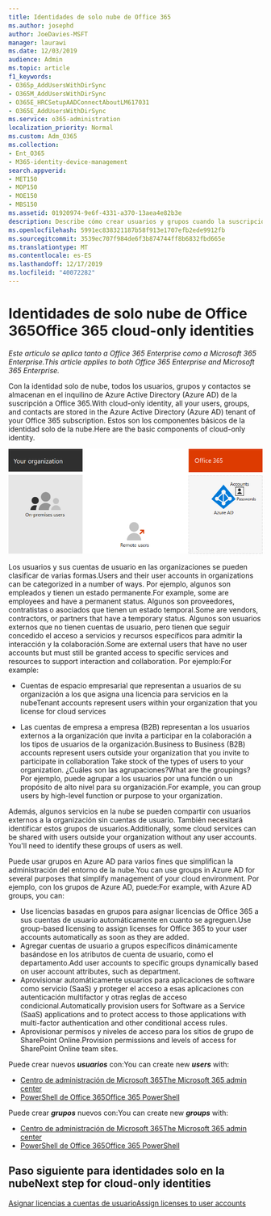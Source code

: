 ```yaml
---
title: Identidades de solo nube de Office 365
ms.author: josephd
author: JoeDavies-MSFT
manager: laurawi
ms.date: 12/03/2019
audience: Admin
ms.topic: article
f1_keywords:
- O365p_AddUsersWithDirSync
- O365M_AddUsersWithDirSync
- O365E_HRCSetupAADConnectAboutLM617031
- O365E_AddUsersWithDirSync
ms.service: o365-administration
localization_priority: Normal
ms.custom: Adm_O365
ms.collection:
- Ent_O365
- M365-identity-device-management
search.appverid:
- MET150
- MOP150
- MOE150
- MBS150
ms.assetid: 01920974-9e6f-4331-a370-13aea4e82b3e
description: Describe cómo crear usuarios y grupos cuando la suscripción de Office 365 usa identidades de solo nube.
ms.openlocfilehash: 5991ec838321187b58f913e1707efb2ede9912fb
ms.sourcegitcommit: 3539ec707f984de6f3b874744ff8b6832fbd665e
ms.translationtype: MT
ms.contentlocale: es-ES
ms.lasthandoff: 12/17/2019
ms.locfileid: "40072282"
---
```

# <a name="office-365-cloud-only-identities"></a><span data-ttu-id="df63b-103">Identidades de solo nube de Office 365</span><span class="sxs-lookup"><span data-stu-id="df63b-103">Office 365 cloud-only identities</span></span>

<span data-ttu-id="df63b-104">*Este artículo se aplica tanto a Office 365 Enterprise como a Microsoft 365 Enterprise.*</span><span class="sxs-lookup"><span data-stu-id="df63b-104">*This article applies to both Office 365 Enterprise and Microsoft 365 Enterprise.*</span></span>

<span data-ttu-id="df63b-105">Con la identidad solo de nube, todos los usuarios, grupos y contactos se almacenan en el inquilino de Azure Active Directory (Azure AD) de la suscripción a Office 365.</span><span class="sxs-lookup"><span data-stu-id="df63b-105">With cloud-only identity, all your users, groups, and contacts are stored in the Azure Active Directory (Azure AD) tenant of your Office 365 subscription.</span></span> <span data-ttu-id="df63b-106">Estos son los componentes básicos de la identidad solo de la nube.</span><span class="sxs-lookup"><span data-stu-id="df63b-106">Here are the basic components of cloud-only identity.</span></span>
 
![Los componentes básicos de la identidad solo de nube](./media/about-office-365-identity/cloud-only-identity.png)

<span data-ttu-id="df63b-108">Los usuarios y sus cuentas de usuario en las organizaciones se pueden clasificar de varias formas.</span><span class="sxs-lookup"><span data-stu-id="df63b-108">Users and their user accounts in organizations can be categorized in a number of ways.</span></span> <span data-ttu-id="df63b-109">Por ejemplo, algunos son empleados y tienen un estado permanente.</span><span class="sxs-lookup"><span data-stu-id="df63b-109">For example, some are employees and have a permanent status.</span></span> <span data-ttu-id="df63b-110">Algunos son proveedores, contratistas o asociados que tienen un estado temporal.</span><span class="sxs-lookup"><span data-stu-id="df63b-110">Some are vendors, contractors, or partners that have a temporary status.</span></span> <span data-ttu-id="df63b-111">Algunos son usuarios externos que no tienen cuentas de usuario, pero tienen que seguir concedido el acceso a servicios y recursos específicos para admitir la interacción y la colaboración.</span><span class="sxs-lookup"><span data-stu-id="df63b-111">Some are external users that have no user accounts but must still be granted access to specific services and resources to support interaction and collaboration.</span></span> <span data-ttu-id="df63b-112">Por ejemplo:</span><span class="sxs-lookup"><span data-stu-id="df63b-112">For example:</span></span>

- <span data-ttu-id="df63b-113">Cuentas de espacio empresarial que representan a usuarios de su organización a los que asigna una licencia para servicios en la nube</span><span class="sxs-lookup"><span data-stu-id="df63b-113">Tenant accounts represent users within your organization that you license for cloud services</span></span>

- <span data-ttu-id="df63b-114">Las cuentas de empresa a empresa (B2B) representan a los usuarios externos a la organización que invita a participar en la colaboración a los tipos de usuarios de la organización.</span><span class="sxs-lookup"><span data-stu-id="df63b-114">Business to Business (B2B) accounts represent users outside your organization that you invite to participate in collaboration Take stock of the types of users to your organization.</span></span> <span data-ttu-id="df63b-115">¿Cuáles son las agrupaciones?</span><span class="sxs-lookup"><span data-stu-id="df63b-115">What are the groupings?</span></span> <span data-ttu-id="df63b-116">Por ejemplo, puede agrupar a los usuarios por una función o un propósito de alto nivel para su organización.</span><span class="sxs-lookup"><span data-stu-id="df63b-116">For example, you can group users by high-level function or purpose to your organization.</span></span>

<span data-ttu-id="df63b-p104">Además, algunos servicios en la nube se pueden compartir con usuarios externos a la organización sin cuentas de usuario. También necesitará identificar estos grupos de usuarios.</span><span class="sxs-lookup"><span data-stu-id="df63b-p104">Additionally, some cloud services can be shared with users outside your organization without any user accounts. You'll need to identify these groups of users as well.</span></span>

<span data-ttu-id="df63b-119">Puede usar grupos en Azure AD para varios fines que simplifican la administración del entorno de la nube.</span><span class="sxs-lookup"><span data-stu-id="df63b-119">You can use groups in Azure AD for several purposes that simplify management of your cloud environment.</span></span> <span data-ttu-id="df63b-120">Por ejemplo, con los grupos de Azure AD, puede:</span><span class="sxs-lookup"><span data-stu-id="df63b-120">For example, with Azure AD groups, you can:</span></span>

- <span data-ttu-id="df63b-121">Use licencias basadas en grupos para asignar licencias de Office 365 a sus cuentas de usuario automáticamente en cuanto se agreguen.</span><span class="sxs-lookup"><span data-stu-id="df63b-121">Use group-based licensing to assign licenses for Office 365 to your user accounts automatically as soon as they are added.</span></span>
- <span data-ttu-id="df63b-122">Agregar cuentas de usuario a grupos específicos dinámicamente basándose en los atributos de cuenta de usuario, como el departamento.</span><span class="sxs-lookup"><span data-stu-id="df63b-122">Add user accounts to specific groups dynamically based on user account attributes, such as department.</span></span>
- <span data-ttu-id="df63b-123">Aprovisionar automáticamente usuarios para aplicaciones de software como servicio (SaaS) y proteger el acceso a esas aplicaciones con autenticación multifactor y otras reglas de acceso condicional.</span><span class="sxs-lookup"><span data-stu-id="df63b-123">Automatically provision users for Software as a Service (SaaS) applications and to protect access to those applications with multi-factor authentication and other conditional access rules.</span></span>
- <span data-ttu-id="df63b-124">Aprovisionar permisos y niveles de acceso para los sitios de grupo de SharePoint Online.</span><span class="sxs-lookup"><span data-stu-id="df63b-124">Provision permissions and levels of access for SharePoint Online team sites.</span></span>

<span data-ttu-id="df63b-125">Puede crear nuevos ***usuarios*** con:</span><span class="sxs-lookup"><span data-stu-id="df63b-125">You can create new ***users*** with:</span></span>

- [<span data-ttu-id="df63b-126">Centro de administración de Microsoft 365</span><span class="sxs-lookup"><span data-stu-id="df63b-126">The Microsoft 365 admin center</span></span>](https://docs.microsoft.com/office365/admin/add-users/add-users)
- [<span data-ttu-id="df63b-127">PowerShell de Office 365</span><span class="sxs-lookup"><span data-stu-id="df63b-127">Office 365 PowerShell</span></span>](https://docs.microsoft.com/office365/enterprise/powershell/create-user-accounts-with-office-365-powershell)

<span data-ttu-id="df63b-128">Puede crear ***grupos*** nuevos con:</span><span class="sxs-lookup"><span data-stu-id="df63b-128">You can create new ***groups*** with:</span></span>

- [<span data-ttu-id="df63b-129">Centro de administración de Microsoft 365</span><span class="sxs-lookup"><span data-stu-id="df63b-129">The Microsoft 365 admin center</span></span>](https://docs.microsoft.com/office365/admin/create-groups/create-groups)
- [<span data-ttu-id="df63b-130">PowerShell de Office 365</span><span class="sxs-lookup"><span data-stu-id="df63b-130">Office 365 PowerShell</span></span>](https://docs.microsoft.com/office365/enterprise/powershell/manage-office-365-groups-with-powershell)


## <a name="next-step-for-cloud-only-identities"></a><span data-ttu-id="df63b-131">Paso siguiente para identidades solo en la nube</span><span class="sxs-lookup"><span data-stu-id="df63b-131">Next step for cloud-only identities</span></span>

[<span data-ttu-id="df63b-132">Asignar licencias a cuentas de usuario</span><span class="sxs-lookup"><span data-stu-id="df63b-132">Assign licenses to user accounts</span></span>](assign-licenses-to-user-accounts.md)

